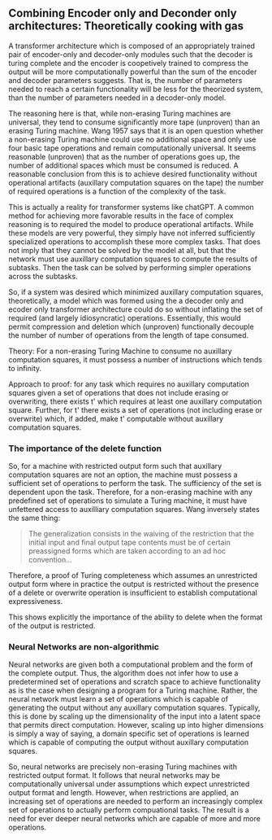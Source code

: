 ## Combining Encoder only and Deconder only architectures: Theoretically cooking with gas

A transformer architecture which is composed of an appropriately trained pair of encoder-only and decoder-only modules such that the decoder is turing complete and the encoder is coopetively trained to compress the output will be more computationally powerful than the sum of the encoder and decoder parameters suggests. That is, the number of parameters needed to reach a certain functionality will be less for the theorized system, than the number of parameters needed in a decoder-only model. 

The reasoning here is that, while non-erasing Turing machines are universal, they tend to consume significantly more tape (unproven) than an erasing Turing machine. Wang 1957 says that it is an open question whether a non-erasing Turing machine could use no additional space and only use four basic tape operations and remain computationally universal. It seems reasonable (unproven) that as the number of operations goes up, the number of additional spaces which must be consumed is reduced. A reasonable conclusion from this is to achieve desired functionality without operational artifacts (auxillary computation squares on the tape) the number of required operations is a function of the complexity of the task. 

This is actually a reality for transformer systems like chatGPT. A common method for achieving more favorable results in the face of complex reasoning is to required the model to produce operational artifacts. While these models are very powerful, they simply have not inferred sufficiently specialized operations to accomplish these more complex tasks. That does not imply that they cannot be solved by the model at all, but that the network must use auxillary computation squares to compute the results of subtasks. Then the task can be solved by performing simpler operations across the subtasks.  

So, if a system was desired which minimized auxillary computation squares, theoretically, a model which was formed using the a decoder only and ecoder only transformer architecture could do so without inflating the set of required (and largely idiosyncratic) operations. Essentially, this would permit compression and deletion which (unproven) functionally decouple the number of number of operations from the length of tape consumed. 


Theory: For a non-erasing Turing Machine to consume no auxillary computation squares, it must possess a number of instructions which tends to infinity. 

Approach to proof: for any task which requires no auxillary computation squares given a set of operations that does not include erasing or overwriting, there exists t' which requires at least one auxillary computation square. Further, for t' there exists a set of operations (not including erase or overwrite) which, if added, make t' computable without auxillary computation squares.

### The importance of the delete function

So, for a machine with restricted output form such that auxillary computation squares are not an option, the machine must possess a sufficient set of operations to perform the task. The sufficiency of the set is dependent upon the task. Therefore, for a non-erasing machine with any predefined set of operations to simulate a Turing machine, it must have unfettered access to auxilliary computation squares. Wang inversely states the same thing:

> The generalization consists in the waiving of the restriction that the initial input and final output tape contents must be of certain preassigned forms which are taken according to an ad hoc convention...

Therefore, a proof of Turing completeness which assumes an unrestricted output form where in practice the output is restricted without the presence of a delete or overwrite operation is insufficient to establish computational expressiveness. 

This shows explicitly the importance of the ability to delete when the format of the output is restricted.

### Neural Networks are non-algorithmic

Neural networks are given both a computational problem and the form of the complete output. Thus, the algorithm does not infer how to use a predetermined set of operations and scratch space to achieve functionality as is the case when designing a program for a Turing machine. Rather, the neural network must learn a set of operations which is capable of generating the output without any auxillary computation squares. Typically, this is done by scaling up the dimensionality of the input into a latent space that permits direct computation. However, scaling up into higher dimensions is simply a way of saying, a domain specific set of operations is learned which is capable of computing the output without auxillary computation squares. 

So, neural networks are precisely non-erasing Turing machines with restricted output format. It follows that neural networks may be computationally universal under assumptions which expect unrestricted output format and length. However, when restrictions are applied, an increasing set of operations are needed to perform an increasingly complex set of operations to actually perform compuational tasks. The result is a need for ever deeper neural networks which are capable of more and more operations. 






